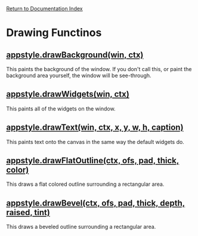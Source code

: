 [Return to Documentation Index](/README.md)

# Drawing Functinos

## [appstyle.drawBackground(win, ctx)](#draw-background)

This paints the background of the window. If you don't call this, or paint the background area yourself, the window will be see-through.

## [appstyle.drawWidgets(win, ctx)](#draw-widgets)

This paints all of the widgets on the window.

## [appstyle.drawText(win, ctx, x, y, w, h, caption)](#draw-text)

This paints text onto the canvas in the same way the default widgets do.

## [appstyle.drawFlatOutline(ctx, ofs, pad, thick, color)](#draw-flat-outline)

This draws a flat colored outline surrounding a rectangular area.

## [appstyle.drawBevel(ctx, ofs, pad, thick, depth, raised, tint)](#draw-bevel)

This draws a beveled outline surrounding a rectangular area.
